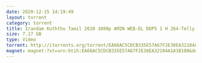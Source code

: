 ```yaml
---
date: 2020-12-15 14:19:49
layout: torrent
category: torrent
title: Irandam Kuththu Tamil 2020 1080p AMZN WEB-DL DDP5 1 H 264-Telly
size: 7.17 GB
type: Video
torrent: http://itorrents.org/torrent/EA66AC5CDCB335E57A67F2E38EA32104A1A1B180.torrent?title=[limetorrents.info]Irandam.Kuththu.Tamil.2020.1080p.AMZN.WEB-DL.DDP5.1.H.264-Telly
magnet: magnet:?xt=urn:btih:EA66AC5CDCB335E57A67F2E38EA32104A1A1B180&dn=Irandam+Kuththu+Tamil+2020+1080p+AMZN+WEB-DL+DDP5+1+H+264-Telly&tr=udp%3A%2F%2Ftracker.opentrackr.org%3A1337%2Fannounce&tr=udp%3A%2F%2Ftracker.internetwarriors.net%3A1337%2Fannounce&tr=udp%3A%2F%2Fopen.stealth.si%3A80%2Fannounce&tr=udp%3A%2F%2Fipv4.tracker.harry.lu%3A80%2Fannounce&tr=udp%3A%2F%2Ftracker.cyberia.is%3A6969%2Fannounce&tr=udp%3A%2F%2Fretracker.lanta-net.ru%3A2710%2Fannounce&tr=udp%3A%2F%2Ftracker.torrent.eu.org%3A451%2Fannounce&tr=udp%3A%2F%2Fipv6.tracker.harry.lu%3A80%2Fannounce&tr=udp%3A%2F%2Fexodus.desync.com%3A6969%2Fannounce&tr=udp%3A%2F%2Ftracker.coppersurfer.tk%3A6969%2Fannounce&tr=udp%3A%2F%2F9.rarbg.to%3A2710%2Fannounce&tr=udp%3A%2F%2Ftracker.leechers-paradise.org%3A6969%2Fannounce&tr=udp%3A%2F%2Ftracker.open-internet.nl%3A6969%2Fannounce&tr=udp%3A%2F%2Fopen.demonii.si%3A1337%2Fannounce&tr=udp%3A%2F%2Ftracker.pirateparty.gr%3A6969%2Fannounce&tr=udp%3A%2F%2Fdenis.stalker.upeer.me%3A6969%2Fannounce&tr=udp%3A%2F%2Fp4p.arenabg.com%3A1337%2Fannounce
---
```

